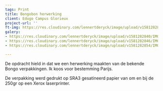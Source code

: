 ```yaml
---
tags: Print
title: Bongobon herwerking
client: Edugo Campus Glorieux
project-url: ''
ft-img: https://res.cloudinary.com/lennertderyck/image/upload/v1581282846/IMG_20170529_151707-compressor_sldodc.jpg
galery:
- https://res.cloudinary.com/lennertderyck/image/upload/v1581282840/IMG_20170529_151736_r6tmro.jpg
- https://res.cloudinary.com/lennertderyck/image/upload/v1581282846/IMG_20170529_151707-compressor_sldodc.jpg
- https://res.cloudinary.com/lennertderyck/image/upload/v1581282854/IMG_20170529_151747-compressor_dzivv3.jpg

---
```

De opdracht hield in dat we een herwerking maakten van de bekende Bongo verpakkingen. Ik koos voor bestemming Parijs.

De verpakking werd gedrukt op SRA3 gesatineerd papier van om en bij de 250gr op een Xerox laserprinter.